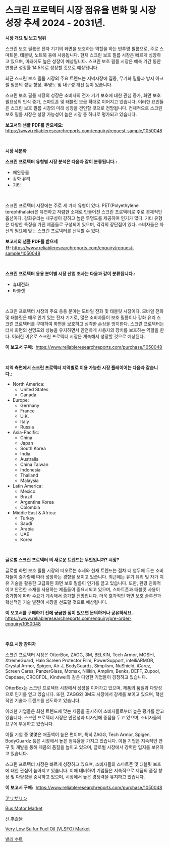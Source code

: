 <p><h1>스크린 프로텍터 시장 점유율 변화 및 시장 성장 추세 2024 - 2031년.</h1></p><p><strong>시장 개요 및 보고 범위</strong></p>
<p><p>스크린 보호 필름은 전자 기기의 화면을 보호하는 역할을 하는 반투명 필름으로, 주로 스마트폰, 태블릿, 노트북 등에 사용됩니다. 현재 스크린 보호 필름 시장은 빠르게 성장하고 있으며, 미래에도 높은 성장이 예상됩니다. 스크린 보호 필름 시장은 예측 기간 동안 연평균 성장률 14.5%로 성장할 것으로 예상됩니다.</p><p>최근 스크린 보호 필름 시장의 주요 트렌드는 저녁시장에 집중, 무기화 필름과 방지 아크릴 필름의 성능 향상, 투명도 및 내구성 개선 등이 있습니다.</p><p>스크린 보호 필름 시장의 성장은 소비자의 전자 기기 보호에 대한 관심 증가, 화면 보호 필요성의 인식 증가, 스마트폰 및 태블릿 보급 확대로 이어지고 있습니다. 이러한 요인들은 스크린 보호 필름 시장의 미래 성장을 견인할 것으로 전망됩니다. 전체적으로 스크린 보호 필름 시장은 성장 가능성이 높은 시장 중 하나로 평가되고 있습니다.</p></p>
<p><strong>보고서의 샘플 PDF를 받으세요:</strong> <a href="https://www.reliableresearchreports.com/enquiry/request-sample/1050048">https://www.reliableresearchreports.com/enquiry/request-sample/1050048</a></p>
<p>&nbsp;</p>
<p><strong>시장 세분화</strong></p>
<p><strong>스크린 프로텍터 유형별 시장 분석은 다음과 같이 분류됩니다.:</strong></p>
<p><ul><li>애완동물</li><li>강화 유리</li><li>기타</li></ul></p>
<p>&nbsp;</p>
<p><p>스크린 프로텍터 시장에는 주로 세 가지 유형이 있다. PET(Polyethylene terephthalate)은 유연하고 저렴한 소재로 만들어진 스크린 프로텍터로 주로 경제적인 옵션이다. 강화유리는 내구성이 강하고 높은 투명도를 제공하여 인기가 많다. 기타 유형은 다양한 특징을 가진 제품들로 구성되어 있으며, 각각의 장단점이 있다. 소비자들은 자신의 필요에 맞는 스크린 프로텍터를 선택할 수 있다.</p></p>
<p><strong>보고서의 샘플 PDF를 받으세요:</strong>&nbsp;<a href="https://www.reliableresearchreports.com/enquiry/request-sample/1050048">https://www.reliableresearchreports.com/enquiry/request-sample/1050048</a></p>
<p>&nbsp;</p>
<p><strong> 스크린 프로텍터 응용 분야별 시장 산업 조사는 다음과 같이 분류됩니다.:</strong></p>
<p><ul><li>휴대전화</li><li>타블렛</li></ul></p>
<p>&nbsp;</p>
<p><p>스크린 프로텍터 시장의 주요 응용 분야는 모바일 전화 및 태블릿 시장이다. 모바일 전화 및 태블릿은 매우 인기 있는 전자 기기로, 많은 소비자들이 보호 필름이나 강화 유리 스크린 프로텍터를 구매하여 화면을 보호하고 심각한 손상을 방지한다. 스크린 프로텍터는 터치 화면의 선명도와 성능을 유지하면서 안전하게 사용자의 장치를 보호하는 역할을 한다. 이러한 이유로 스크린 프로텍터 시장은 계속해서 성장할 것으로 예상된다.</p></p>
<p><strong>이 보고서 구매:</strong>&nbsp; <a href="https://www.reliableresearchreports.com/purchase/1050048">https://www.reliableresearchreports.com/purchase/1050048</a></p>
<p>&nbsp;</p>
<p><strong>지역 측면에서 스크린 프로텍터 지역별로 이용 가능한 시장 플레이어는 다음과 같습니다.:</strong></p>
<p><ul>
    <li>
        North America:
        <ul>
            <li>United States</li>
            <li>Canada</li>
        </ul>
    </li>
    <li>
        Europe:
        <ul>
            <li>Germany</li>
            <li>France</li>
            <li>U.K.</li>
            <li>Italy</li>
            <li>Russia</li>
        </ul>
    </li>
    <li>
        Asia-Pacific:
        <ul>
            <li>China</li>
            <li>Japan</li>
            <li>South Korea</li>
            <li>India</li>
            <li>Australia</li>
            <li>China Taiwan</li>
            <li>Indonesia</li>
            <li>Thailand</li>
            <li>Malaysia</li>
        </ul>
    </li>
    <li>
        Latin America:
        <ul>
            <li>Mexico</li>
            <li>Brazil</li>
            <li>Argentina Korea</li>
            <li>Colombia</li>
        </ul>
    </li>
    <li>
        Middle East & Africa:
        <ul>
            <li>Turkey</li>
            <li>Saudi</li>
            <li>Arabia</li>
            <li>UAE</li>
            <li>Korea</li>
        </ul>
    </li>
    </ul></p>
<p>&nbsp;</p>
<p><strong>글로벌 스크린 프로텍터 의 새로운 트렌드는 무엇입니까? 시장?</strong></p>
<p><p>글로벌 화면 보호 필름 시장의 떠오르는 추세와 현재 트렌드는 점차 더 염두에 두는 소비자들이 증가함에 따라 성장하는 경향을 보이고 있습니다. 최근에는 유기 유리 및 자가 치유 기술을 활용한 고급화된 화면 보호 필름이 인기를 끌고 있습니다. 또한, 환경 친화적이고 안전한 소재를 사용하는 제품들이 중요시되고 있으며, 스마트폰과 태블릿 사용이 증가함에 따라 수요가 계속해서 증가할 전망입니다. 더욱 효과적인 화면 보호 솔루션과 혁신적인 기술 발전이 시장을 선도할 것으로 예상됩니다.</p></p>
<p><strong>이 보고서를 구매하기 전에 궁금한 점이 있으면 문의하거나 공유하세요.</strong>- <a href="https://www.reliableresearchreports.com/enquiry/pre-order-enquiry/1050048">https://www.reliableresearchreports.com/enquiry/pre-order-enquiry/1050048</a></p>
<p>&nbsp;</p>
<p><strong>주요 시장 참여자</strong></p>
<p><p>스크린 프로텍터 시장은 OtterBox, ZAGG, 3M, BELKIN, Tech Armor, MOSHI, XtremeGuard, Halo Screen Protector Film, PowerSupport, intelliARMOR, Crystal Armor, Spigen, Air-J, BodyGuardz, Simplism, NuShield, iCarez, Screen Cares, PanzerGlass, Momax, Nillkin, Amplim, Benks, DEFF, Zupool, Capdase, CROCFOL, Kindwei와 같은 다양한 기업들이 경쟁하고 있습니다.</p><p>OtterBox는 스크린 프로텍터 시장에서 성장을 이어가고 있으며, 제품의 품질과 다양성으로 인기를 얻고 있습니다. 또한, ZAGG와 3M도 시장에서 강세를 보이고 있으며, 혁신적인 기술과 트렌드를 선도하고 있습니다.</p><p>이러한 기업들은 최신 트렌드에 맞는 제품을 출시하여 소비자들로부터 높은 평가를 받고 있습니다. 스크린 프로텍터 시장은 안전성과 디자인에 중점을 두고 있으며, 소비자들의 요구에 부응하고 있습니다.</p><p>이들 기업 중 몇몇은 매출액이 높은 편이며, 특히 ZAGG, Tech Armor, Spigen, BodyGuardz 등은 시장에서 높은 점유율을 가지고 있습니다. 이들 기업은 지속적인 연구 및 개발을 통해 제품의 품질을 높이고 있으며, 글로벌 시장에서 강력한 입지를 보유하고 있습니다.</p><p>스크린 프로텍터 시장은 빠르게 성장하고 있으며, 소비자들의 스마트폰 및 태블릿 보호에 대한 관심이 높아지고 있습니다. 이에 대비하여 기업들은 지속적으로 제품의 품질 향상 및 다양성을 중시하고 있으며, 시장에서 높은 경쟁력을 유지하고 있습니다.</p></p>
<p><strong>이 보고서 구매:</strong>&nbsp;&nbsp;<a href="https://www.reliableresearchreports.com/purchase/1050048">https://www.reliableresearchreports.com/purchase/1050048</a></p>
<p><p><a href="https://medium.com/@sandeepayare180/%E3%82%A2%E3%83%AA%E3%82%B6%E3%83%AA%E3%83%B3%E5%B8%82%E5%A0%B4%E3%81%AF-%E5%B8%82%E5%A0%B4%E3%82%B7%E3%82%A7%E3%82%A2-%E5%B8%82%E5%A0%B4%E5%8B%95%E5%90%91-%E5%B8%82%E5%A0%B4%E6%88%90%E9%95%B7%E3%81%AB%E9%96%A2%E3%81%99%E3%82%8B%E6%83%85%E5%A0%B1%E3%82%92%E6%8F%90%E4%BE%9B%E3%81%97%E3%81%BE%E3%81%99-563aeee0e8e1">アリザリン</a></p><p><a href="https://github.com/BryceTownsendr/Market-Research-Report-List-3/blob/main/bus-motor-market.md">Bus Motor Market</a></p><p><a href="https://medium.com/@mamdouh_alnadi/%EC%84%A0%EB%B3%84-%EB%AC%BC%EC%A7%88-%EC%8B%9C%EC%9E%A5-%EA%B7%9C%EB%AA%A8%EB%8A%94-%EA%B8%80%EB%A1%9C%EB%B2%8C-%EC%82%B0%EC%97%85%EC%97%90%EC%84%9C-%EC%B5%9C%EC%A0%81%EC%9D%98-%EB%A7%88%EC%BC%80%ED%8C%85-%EC%B1%84%EB%84%90%EC%9D%84-%EB%B3%B4%EC%97%AC%EC%A4%8D%EB%8B%88%EB%8B%A4-918d444f672b">선 추출물</a></p><p><a href="https://mire-aunt-385.notion.site/Very-Low-Sulfur-Fuel-Oil-VLSFO-Market-with-the-goal-of-estimating-the-market-size-and-future-growt-58cbf617ea13487e862fa7145a96bfb2">Very Low Sulfur Fuel Oil (VLSFO) Market</a></p><p><a href="https://medium.com/@mamdouh_alnadi/%EB%B0%9C%EB%A0%88%EB%B3%B5-%EC%8B%9C%EC%9E%A5-%EA%B2%BD%EC%9F%81-%EB%B6%84%EC%84%9D-%EC%8B%9C%EC%9E%A5-%EB%8F%99%ED%96%A5-%EB%B0%8F-2031%EB%85%84%EA%B9%8C%EC%A7%80%EC%9D%98-%EC%98%88%EC%B8%A1-c4aff7a9dfdd">발레 수트</a></p></p>
